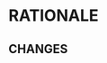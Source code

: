 # RATIONALE

<!--
For expedient and efficient review, please explain *why* you are
making this change. It is not always obvious from the code and
the review may happen while you are asleep / otherwise not able to respond quickly.
-->

## CHANGES

<!-- Recommended Additional Sections:
## SCREENSHOTS
## TODO
## NOTES
## TESTING
## RELATED
## REVIEWERS -->
